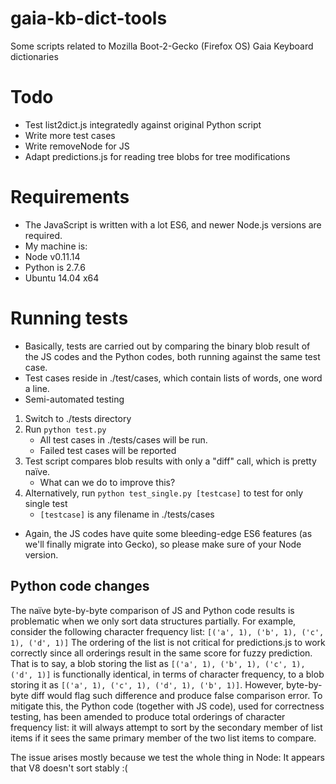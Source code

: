 gaia-kb-dict-tools
==================

Some scripts related to Mozilla Boot-2-Gecko (Firefox OS) Gaia Keyboard dictionaries

# Todo
* Test list2dict.js integratedly against original Python script
 * Write more test cases
* Write removeNode for JS
* Adapt predictions.js for reading tree blobs for tree modifications

# Requirements
* The JavaScript is written with a lot ES6, and newer Node.js versions are required.
* My machine is:
 * Node v0.11.14
 * Python is 2.7.6
 * Ubuntu 14.04 x64

# Running tests
* Basically, tests are carried out by comparing the binary blob result of the JS codes and 
  the Python codes, both running against the same test case.
* Test cases reside in ./test/cases, which contain lists of words, one word a line.
* Semi-automated testing
 1. Switch to ./tests directory
 2. Run `python test.py`
     * All test cases in ./tests/cases will be run.
     * Failed test cases will be reported
 3. Test script compares blob results with only a "diff" call, which is pretty naïve.
     * What can we do to improve this?
 4. Alternatively, run `python test_single.py [testcase]` to test for only single test
     * `[testcase]` is any filename in ./tests/cases
* Again, the JS codes have quite some bleeding-edge ES6 features (as we'll finally migrate
  into Gecko), so please make sure of your Node version.

## Python code changes
The naïve byte-by-byte comparison of JS and Python code results is problematic when we
only sort data structures partially. For example, consider the following
character frequency list:
`[('a', 1), ('b', 1), ('c', 1), ('d', 1)]`
The ordering of the list is not critical for predictions.js to work correctly
since all orderings result in the same score for fuzzy prediction. That is to say, a blob
storing the list as `[('a', 1), ('b', 1), ('c', 1), ('d', 1)]` is functionally
identical, in terms of character frequency, to a blob storing it as
`[('a', 1), ('c', 1), ('d', 1), ('b', 1)]`. However, byte-by-byte diff would flag such
difference and produce false comparison error. To mitigate this, the Python code
(together with JS code), used for correctness testing, has been amended to produce
total orderings of character frequency list: it will always attempt to sort by
the secondary member of list items if it sees the same primary member of the two
list items to compare.

The issue arises mostly because we test the whole thing in Node: It appears that
V8 doesn't sort stably :(